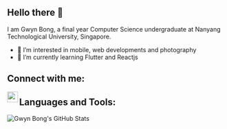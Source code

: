 ## Hello there 👋 </br>
I am Gwyn Bong, a final year Computer Science undergraduate at Nanyang Technological University, Singapore. </br>
- 👀 I’m interested in mobile, web developments and photography
- 🌱 I’m currently learning Flutter and Reactjs

## Connect with me:
[<img align="left" alt="gwynbxm" width="25px" src=""/>][linkedin]

## Languages and Tools:
[linkedin]: https://linkedin.com/in/gwyn-bxm


![Gwyn Bong's GitHub Stats](https://github-readme-stats.vercel.app/api?username=gwynbxm&show_icons=true&include_all_commits=true)

